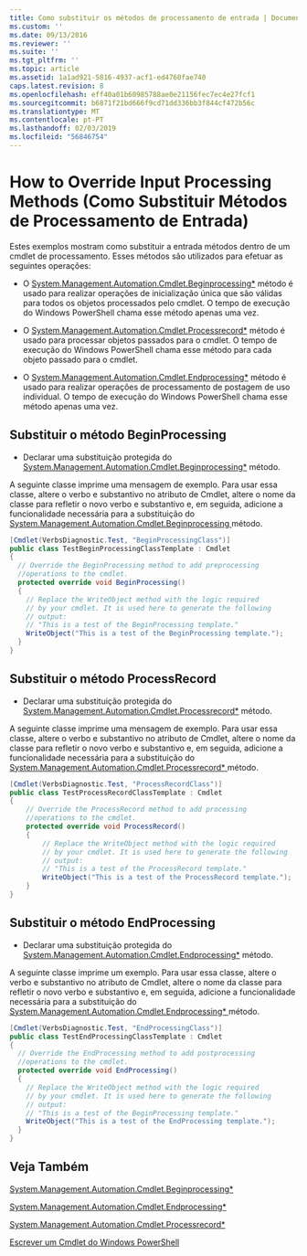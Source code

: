 ```yaml
---
title: Como substituir os métodos de processamento de entrada | Documentos da Microsoft
ms.custom: ''
ms.date: 09/13/2016
ms.reviewer: ''
ms.suite: ''
ms.tgt_pltfrm: ''
ms.topic: article
ms.assetid: 1a1ad921-5816-4937-acf1-ed4760fae740
caps.latest.revision: 8
ms.openlocfilehash: eff40a01b60985788ae0e21156fec7ec4e27fcf1
ms.sourcegitcommit: b6871f21bd666f9cd71dd336bb3f844cf472b56c
ms.translationtype: MT
ms.contentlocale: pt-PT
ms.lasthandoff: 02/03/2019
ms.locfileid: "56846754"
---
```

# <a name="how-to-override-input-processing-methods"></a>How to Override Input Processing Methods (Como Substituir Métodos de Processamento de Entrada)

Estes exemplos mostram como substituir a entrada métodos dentro de um cmdlet de processamento. Esses métodos são utilizados para efetuar as seguintes operações:

- O [System.Management.Automation.Cmdlet.Beginprocessing*](/dotnet/api/System.Management.Automation.Cmdlet.BeginProcessing) método é usado para realizar operações de inicialização única que são válidas para todos os objetos processados pelo cmdlet. O tempo de execução do Windows PowerShell chama esse método apenas uma vez.

- O [System.Management.Automation.Cmdlet.Processrecord*](/dotnet/api/System.Management.Automation.Cmdlet.ProcessRecord) método é usado para processar objetos passados para o cmdlet. O tempo de execução do Windows PowerShell chama esse método para cada objeto passado para o cmdlet.

- O [System.Management.Automation.Cmdlet.Endprocessing*](/dotnet/api/System.Management.Automation.Cmdlet.EndProcessing) método é usado para realizar operações de processamento de postagem de uso individual. O tempo de execução do Windows PowerShell chama esse método apenas uma vez.

## <a name="to-override-the-beginprocessing-method"></a>Substituir o método BeginProcessing

- Declarar uma substituição protegida do [System.Management.Automation.Cmdlet.Beginprocessing*](/dotnet/api/System.Management.Automation.Cmdlet.BeginProcessing) método.

A seguinte classe imprime uma mensagem de exemplo. Para usar essa classe, altere o verbo e substantivo no atributo de Cmdlet, altere o nome da classe para refletir o novo verbo e substantivo e, em seguida, adicione a funcionalidade necessária para a substituição do [System.Management.Automation.Cmdlet.Beginprocessing ](/dotnet/api/System.Management.Automation.Cmdlet.BeginProcessing) método.

```csharp
[Cmdlet(VerbsDiagnostic.Test, "BeginProcessingClass")]
public class TestBeginProcessingClassTemplate : Cmdlet
{
  // Override the BeginProcessing method to add preprocessing
  //operations to the cmdlet.
  protected override void BeginProcessing()
  {
    // Replace the WriteObject method with the logic required
    // by your cmdlet. It is used here to generate the following
    // output:
    // "This is a test of the BeginProcessing template."
    WriteObject("This is a test of the BeginProcessing template.");
  }
}
```

## <a name="to-override-the-processrecord-method"></a>Substituir o método ProcessRecord

- Declarar uma substituição protegida do [System.Management.Automation.Cmdlet.Processrecord*](/dotnet/api/System.Management.Automation.Cmdlet.ProcessRecord) método.

A seguinte classe imprime uma mensagem de exemplo. Para usar essa classe, altere o verbo e substantivo no atributo de Cmdlet, altere o nome da classe para refletir o novo verbo e substantivo e, em seguida, adicione a funcionalidade necessária para a substituição do [System.Management.Automation.Cmdlet.Processrecord* ](/dotnet/api/System.Management.Automation.Cmdlet.ProcessRecord) método.

```csharp
[Cmdlet(VerbsDiagnostic.Test, "ProcessRecordClass")]
public class TestProcessRecordClassTemplate : Cmdlet
{
    // Override the ProcessRecord method to add processing
    //operations to the cmdlet.
    protected override void ProcessRecord()
    {
        // Replace the WriteObject method with the logic required
        // by your cmdlet. It is used here to generate the following
        // output:
        // "This is a test of the ProcessRecord template."
        WriteObject("This is a test of the ProcessRecord template.");
    }
}

```

## <a name="to-override-the-endprocessing-method"></a>Substituir o método EndProcessing

- Declarar uma substituição protegida do [System.Management.Automation.Cmdlet.Endprocessing*](/dotnet/api/System.Management.Automation.Cmdlet.EndProcessing) método.

A seguinte classe imprime um exemplo. Para usar essa classe, altere o verbo e substantivo no atributo de Cmdlet, altere o nome da classe para refletir o novo verbo e substantivo e, em seguida, adicione a funcionalidade necessária para a substituição do [System.Management.Automation.Cmdlet.Endprocessing* ](/dotnet/api/System.Management.Automation.Cmdlet.EndProcessing) método.

```csharp
[Cmdlet(VerbsDiagnostic.Test, "EndProcessingClass")]
public class TestEndProcessingClassTemplate : Cmdlet
{
  // Override the EndProcessing method to add postprocessing
  //operations to the cmdlet.
  protected override void EndProcessing()
  {
    // Replace the WriteObject method with the logic required
    // by your cmdlet. It is used here to generate the following
    // output:
    // "This is a test of the BeginProcessing template."
    WriteObject("This is a test of the EndProcessing template.");
  }
}
```

## <a name="see-also"></a>Veja Também

[System.Management.Automation.Cmdlet.Beginprocessing*](/dotnet/api/System.Management.Automation.Cmdlet.BeginProcessing)

[System.Management.Automation.Cmdlet.Endprocessing*](/dotnet/api/System.Management.Automation.Cmdlet.EndProcessing)

[System.Management.Automation.Cmdlet.Processrecord*](/dotnet/api/System.Management.Automation.Cmdlet.ProcessRecord)

[Escrever um Cmdlet do Windows PowerShell](./writing-a-windows-powershell-cmdlet.md)
